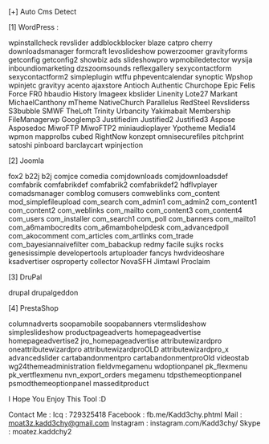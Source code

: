 [+] Auto Cms Detect

[1] WordPress :

wpinstallcheck
revslider
addblockblocker
blaze
catpro
cherry
downloadsmanager
formcraft
levoslideshow
powerzoomer
gravityforms
getconfig
getconfig2
showbiz
ads
slideshowpro
wpmobiledetector
wysija
inboundiomarketing
dzszoomsounds
reflexgallery
sexycontactform
sexycontactform2
simpleplugin
wtffu
phpeventcalendar
synoptic
Wpshop
wpinjetc
gravityy
acento
ajaxstore
Antioch
Authentic
Churchope
Epic
Felis
Force
FR0
hbaudio
History
Imageex
kbslider
Linenity
Lote27
Markant
MichaelCanthony
mTheme
NativeChurch
Parallelus
RedSteel
Revsliderss
S3bubble
SMWF
TheLoft
Trinity
Urbancity
Yakimabait
Membership
FileManagerwp
Googlemp3
Justifiedim
Justified2
Justified3
Aspose
Asposedoc
MiwoFTP
MiwoFTP2
miniaudioplayer
Ypotheme
Media14
wpmon
mapprolbs
cubed
RightNow
konzept
omnisecurefiles
pitchprint
satoshi
pinboard
barclaycart
wpinjection

[2] Joomla

fox2
b22j
b2j
comjce
comedia
comjdownloads
comjdownloadsdef
comfabrik
comfabrikdef
comfabrik2
comfabrikdef2
hdflvplayer
comadsmanager
comblog
comusers
comweblinks
com_content
mod_simplefileupload
com_search
com_admin1
com_admin2
com_content1
com_content2
com_weblinks
com_mailto
com_content3
com_content4
com_users
com_installer
com_search1
com_poll
com_banners
com_mailto1
com_a6mambocredits
com_a6mambohelpdesk
com_advancedpoll
com_akocomment
com_articles
com_artlinks
com_trade
com_bayesiannaivefilter
com_babackup
redmy
facile
sujks
rocks
genesissimple
developertools
artuploader
fancys
hwdvideoshare
ksadvertiser
osproperty
collector
NovaSFH
Jimtawl
Proclaim

[3] DruPal

drupal
drupalgeddon

[4] PrestaShop

columnadverts
soopamobile
soopabanners
vtermslideshow
simpleslideshow
productpageadverts
homepageadvertise
homepageadvertise2
jro_homepageadvertise
attributewizardpro
oneattributewizardpro
attributewizardproOLD
attributewizardpro_x
advancedslider
cartabandonmentpro
cartabandonmentproOld
videostab
wg24themeadministration
fieldvmegamenu
wdoptionpanel
pk_flexmenu
pk_vertflexmenu
nvn_export_orders
megamenu
tdpsthemeoptionpanel
psmodthemeoptionpanel
masseditproduct




I Hope You Enjoy This Tool :D

Contact Me :
Icq : 729325418
Facebook : fb.me/Kadd3chy.phtml
Mail : moat3z.kadd3chy@gmail.com
Instagram : instagram.com/Kadd3chy/
Skype : moatez.kaddchy2
